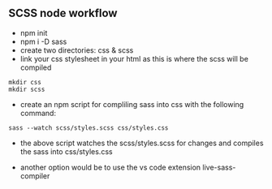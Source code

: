 ## SCSS node workflow


  * npm init 
  * npm i -D sass 
  * create two directories: css & scss 
  * link your css stylesheet in your html as this is where the scss will be compiled 
  ```
  mkdir css 
  mkdir scss 
  ``` 
  * create an npm script for compliling sass into css with the following command: 
  ```
  sass --watch scss/styles.scss css/styles.css
  ```
  * the above script watches the scss/styles.scss for changes and compiles the sass into css/styles.css
    

  * another option would be to use the vs code extension live-sass-compiler

